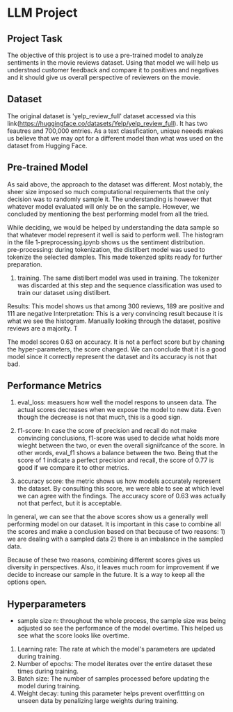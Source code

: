# LLM Project

## Project Task

The objective of this project is to use a pre-trained model to analyze sentiments in the movie reviews dataset. 
Using that model we will help us understnad customer feedback and compare it to positives and negatives and it should give us overall perspective of reviewers on the movie. 

## Dataset
The original dataset is 'yelp_review_full' dataset accessed via this link(https://huggingface.co/datasets/Yelp/yelp_review_full). It has two feautres and 700,000 entries. As a text classfication, unique neeeds makes us believe that we may opt for a different model than what was used on the dataset from Hugging Face. 

## Pre-trained Model

As said above, the approach to the dataset was different. Most notably, the sheer size imposed so much computational requirements that the only decision was to randomly sample it. The understanding is however that whatever model evaluated will only be on the sample. However, we concluded by mentioning the best performing model from all the tried.

While deciding, we would be helped by understanding the data sample so that whatever model represent it well is said to perform well. The histogram in the file 1-preprocessing.ipynb shows us the sentiment distribution.  
pre-processing: during tokenization, the distilbert model was used to tokenize the selected damples. This made tokenzed splits ready for further preparation. 
1. training. The same distilbert model was used in training. The tokenizer was discarded at this step and the sequence classification was used to train our dataset using distilbert.
   
Results: This model shows us that among 300 reviews, 189 are positive and 111 are negative
Interpretation: This is a very convincing result because it is  what we see the histogram. Manually looking through the dataset, positive reviews are a majority. T

The model scores 0.63 on accuracy. It is not a perfect score but by chaning the hyper-parameters, the score changed. We can conclude that it is a good model since it correctly represent the dataset and its accuracy is not that bad. 


## Performance Metrics

1. eval_loss: measuers how well the model respons to unseen data. The actual scores decreases when we expose the model to new data. Even though the decrease is not that much, this is a good sign.

2. f1-score: In case the score of precision and recall do not make convincing conclusions, f1-score was used to decide what holds more wieght between the two, or even the overall signiifcance of the score. In other words, eval_f1 shows a balance between the two. Being that the score of 1 indicate a perfect precision and recall, the score of 0.77 is good if we compare it to other metrics.
    
3. accuracy score: the metric shows us how models accurately represent the dataset. By consulting this score, we were able to see at which level we can agree with the findings. The accuracy score of 0.63 was actually not that perfect, but it is acceptable. 

In general, we can see that the above scores show us a generally well performing model on our dataset. It is important in this case to combine all the scores and make a conclusion based on that because of two reasons: 1) we are dealing with a sampled data 2) there is an imbalance in the sampled data. 

Because of these two reasons, combining different scores gives us diversity in perspectives. Also, it leaves much room for improvement if we decide to increase our sample in the future. It is a way to keep all the options open. 

## Hyperparameters

* sample size n: throughout the whole process, the sample size was being adjusted so see the performance of the model overtime. This helped us see what the score looks like overtime.
  
1. Learning rate: The rate at which the model's parameters are updated during training.​
2. Number of epochs: The model iterates over the entire dataset these times during training.​
3. Batch size: The number of samples processed before updating the model during training.​
4. Weight decay: tuning this parameter helps prevent overfittting on unseen data by penalizing large weights during training. 


##
